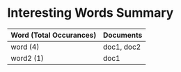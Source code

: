 # Interesting Words Summary
|Word (Total Occurances)|Documents |
|-----------------------|----------|
|word (4)               |doc1, doc2|
|word2 (1)              |doc1      |
